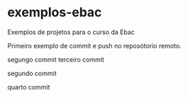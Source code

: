 # exemplos-ebac

Exemplos de projetos para o curso da Ebac

Primeiro exemplo de commit e push no reposótorio remoto.


segungo commit
terceiro commit

segundo commit

quarto commit

